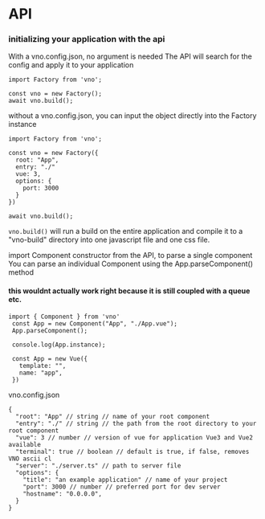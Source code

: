 # API

### initializing your application with the api

With a vno.config.json, no argument is needed
The API will search for the config and apply it to your application

```
import Factory from 'vno';

const vno = new Factory();
await vno.build();
```

without a vno.config.json, you can input the object directly into the Factory instance

```
import Factory from 'vno';

const vno = new Factory({
  root: "App",
  entry: "./"
  vue: 3,
  options: {
    port: 3000
  }
})

await vno.build();
```

`vno.build()` will run a build on the entire application and compile it to a "vno-build" directory into one javascript file and one css file.

import Component constructor from the API, to parse a single component
You can parse an individual Component using the App.parseComponent() method

#### this wouldnt actually work right because it is still coupled with a queue etc.

```
import { Component } from 'vno'
 const App = new Component("App", "./App.vue");
 App.parseComponent();

 console.log(App.instance);

 const App = new Vue({
   template: "",
   name: "app",
 })
```

vno.config.json

```
{
  "root": "App" // string // name of your root component
  "entry": "./" // string // the path from the root directory to your root component
  "vue": 3 // number // version of vue for application Vue3 and Vue2 available
  "terminal": true // boolean // default is true, if false, removes VNO ascii cl
  "server": "./server.ts" // path to server file
  "options": {
    "title": "an example application" // name of your project
    "port": 3000 // number // preferred port for dev server
    "hostname": "0.0.0.0",
  }
}
```

